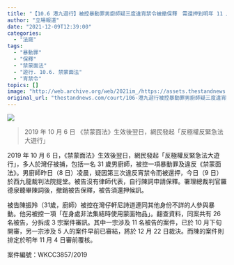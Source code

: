```yaml
---
title: "【10.6 港九遊行】被控暴動罪男廚師疑三度違宵禁令被撤保釋　需還押到明年 11 月候審"
author: "立場報道"
date: "2021-12-09T12:39:00"
categories:
  - "法庭"
tags:
  - "暴動罪"
  - "保釋"
  - "禁蒙面法"
  - "遊行. 10.6. 禁蒙面法"
  - "宵禁令"
topics: []
image: "http://web.archive.org/web/2021im_/https://assets.thestandnews.com/media/photos/Artboard_1_O7LAA3A.png"
original_url: "thestandnews.com/court/106-港九遊行被控暴動罪男廚師疑三度違宵禁令被撤保釋-需還押到明年-11-月候審"
---
```

![](http://web.archive.org/web/2021im_/https://assets.thestandnews.com/media/photos/Artboard_1_O7LAA3A.png)
> 2019 年 10 月 6 日 《禁蒙面法》生效後翌日，網民發起「反極權反緊急法大遊行」

2019 年 10 月 6 日，《禁蒙面法》生效後翌日，網民發起「反極權反緊急法大遊行」，多人於灣仔被捕，包括一名 31 歲男廚師，被控一項暴動罪及違反《禁蒙面法》。男廚師昨日（8 日）凌晨，疑因第三次違反宵禁令而被還押，今日（9 日）於西九龍裁判法院提堂。被告沒有律師代表，自行陳詞申請保釋。署理總裁判官羅德泉聽畢陳詞後，撤銷被告保釋，被告須還押候訊。

被告陳振羚（31歲，廚師）被控在灣仔軒尼詩道連同其他身份不詳的人參與暴動。他另被控一項「在身處非法集結時使用蒙面物品」。翻查資料，同案共有 26 名被告，分拆成 3 宗案件審訊。其中一宗涉及 11 名被告的案件，已於 10 月下旬開審，另一宗涉及 5 人的案件早前已審結，將於 12 月 22 日裁決。而陳的案件則排定於明年 11 月 4 日審前覆核。

案件編號：WKCC3857/2019